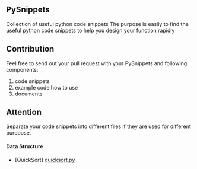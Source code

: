 ## PySnippets
Collection of useful python code snippets
The purpose is easily to find the useful python code snippets to help you design your function rapidly

## Contribution
Feel free to send out your pull request with your PySnippets and following components:  

  1. code snippets
  2. example code how to use
  3. documents

## Attention
Separate your code snippets into different files if they are used for different puropose.


#### Data Structure
* [QuickSort] [quicksort.py](quicksorty.py)




